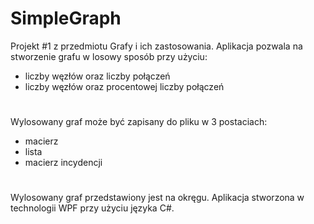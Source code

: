 # SimpleGraph
Projekt #1 z przedmiotu Grafy i ich zastosowania.
Aplikacja pozwala na stworzenie grafu w losowy sposób przy użyciu:
- liczby węzłów oraz liczby połączeń
- liczby węzłów oraz procentowej liczby połączeń
#
Wylosowany graf może być zapisany do pliku w 3 postaciach:
- macierz
- lista
- macierz incydencji
#
Wylosowany graf przedstawiony jest na okręgu.
Aplikacja stworzona w technologii WPF przy użyciu języka C#.

